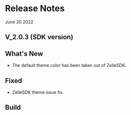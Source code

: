# Release Notes

June 20 2022

## V_2.0.3 (SDK version)

## What's New

- The default theme color has been taken out of ZelleSDK.

## Fixed

- ZelleSDK theme issue fix.

## Build

